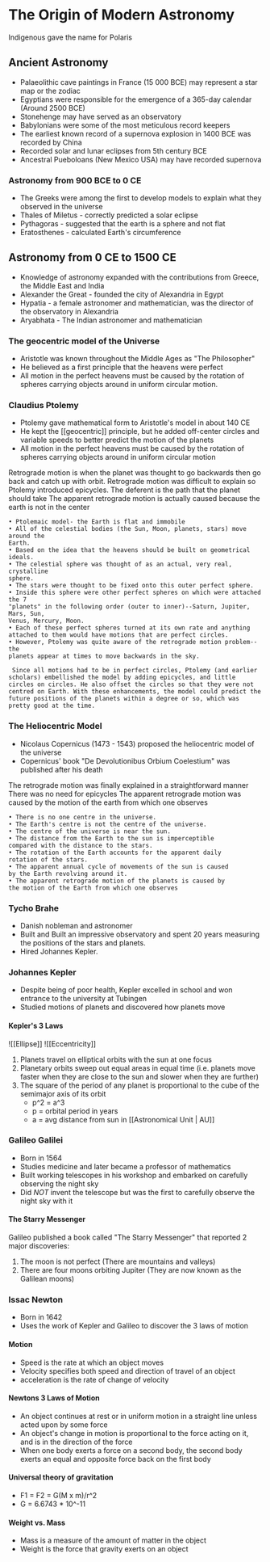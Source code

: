 # The Origin of Modern Astronomy
Indigenous gave the name for Polaris

## Ancient Astronomy
- Palaeolithic cave paintings in France (15 000 BCE) may represent a star map or the zodiac
- Egyptians were responsible for the emergence of a 365-day calendar (Around 2500 BCE)
- Stonehenge may have served as an observatory
- Babylonians were some of the most meticulous record keepers
- The earliest known record of a supernova explosion in 1400 BCE was recorded by China
- Recorded solar and lunar eclipses from 5th century BCE
- Ancestral Pueboloans (New Mexico USA) may have recorded supernova

### Astronomy from 900 BCE to 0 CE
- The Greeks were among the first to develop models to explain what they observed in the universe
- Thales of Miletus - correctly predicted a solar eclipse
- Pythagoras - suggested that the earth is a sphere and not flat
- Eratosthenes - calculated Earth's circumference 

## Astronomy from 0 CE to 1500 CE
- Knowledge of astronomy expanded with the contributions from Greece, the Middle East and India
- Alexander the Great - founded the city of Alexandria in Egypt
- Hypatia - a female astronomer and mathematician, was the director of the observatory in Alexandria
- Aryabhata - The Indian astronomer and mathematician

### The geocentric model of the Universe
 - Aristotle was known throughout the Middle Ages as "The Philosopher"
 - He believed as a first principle that the heavens were perfect
 - All motion in the perfect heavens must be caused by the rotation of spheres carrying objects around in uniform circular motion.

### Claudius Ptolemy
- Ptolemy gave mathematical form to Aristotle's model in about 140 CE
- He kept the [[geocentric]] principle, but he added off-center circles and variable speeds to better predict the motion of the planets
- All motion in the perfect heavens must be caused by the rotation of spheres carrying objects around in uniform circular motion

Retrograde motion is when the planet was thought to go backwards then go back and catch up with orbit.
Retrograde motion was difficult to explain so Ptolemy introduced epicycles.
The deferent is the path that the planet should take
The apparent retrograde motion is actually caused because the earth is not in the center

	• Ptolemaic model- the Earth is flat and immobile  
	• All of the celestial bodies (the Sun, Moon, planets, stars) move around the  
	Earth.  
	• Based on the idea that the heavens should be built on geometrical ideals.  
	• The celestial sphere was thought of as an actual, very real, crystalline  
	sphere.  
	• The stars were thought to be fixed onto this outer perfect sphere.  
	• Inside this sphere were other perfect spheres on which were attached the 7  
	"planets" in the following order (outer to inner)--Saturn, Jupiter, Mars, Sun,  
	Venus, Mercury, Moon.  
	• Each of these perfect spheres turned at its own rate and anything  
	attached to them would have motions that are perfect circles.  
	• However, Ptolemy was quite aware of the retrograde motion problem--the  
	planets appear at times to move backwards in the sky.  
	
	 Since all motions had to be in perfect circles, Ptolemy (and earlier scholars) embellished the model by adding epicycles, and little circles on circles. He also offset the circles so that they were not centred on Earth. With these enhancements, the model could predict the future positions of the planets within a degree or so, which was pretty good at the time.  

### The Heliocentric Model
- Nicolaus Copernicus (1473 - 1543) proposed the heliocentric model of the universe
- Copernicus' book "De Devolutionibus Orbium Coelestium" was published after his death

The retrograde motion was finally explained in a straightforward manner
There was no need for epicycles
The apparent retrograde motion was caused by the motion of the earth from which one observes

	• There is no one centre in the universe.  
	• The Earth's centre is not the centre of the universe.  
	• The centre of the universe is near the sun.  
	• The distance from the Earth to the sun is imperceptible  
	compared with the distance to the stars.  
	• The rotation of the Earth accounts for the apparent daily  
	rotation of the stars.  
	• The apparent annual cycle of movements of the sun is caused  
	by the Earth revolving around it.  
	• The apparent retrograde motion of the planets is caused by  
	the motion of the Earth from which one observes  

### Tycho Brahe
- Danish nobleman and astronomer
- Built and Built an impressive observatory and spent 20 years measuring the positions of the stars and planets.  
- Hired Johannes Kepler.  

### Johannes Kepler
- Despite being of poor health, Kepler excelled in school and won entrance to the university at Tubingen
- Studied motions of planets and discovered how planets move

#### Kepler's 3 Laws
![[Ellipse]]
![[Eccentricity]]

1. Planets travel on elliptical orbits with the sun at one focus
2. Planetary orbits sweep out equal areas in equal time (i.e. planets move faster when they are close to the sun and slower when they are further)
3. The square of the period of any planet is proportional to the cube of the semimajor axis of its orbit
	- p^2 = a^3
	- p = orbital period in years
	- a = avg distance from sun in [[Astronomical Unit | AU]]

### Galileo Galilei
- Born in 1564
- Studies medicine and later became a professor of mathematics
- Built working telescopes in his workshop and embarked on carefully observing the night sky
- Did *NOT* invent the telescope but was the first to carefully observe the night sky with it

#### The Starry Messenger
Galileo published a book called "The Starry Messenger" that reported 2 major discoveries:
1. The moon is not perfect (There are mountains and valleys)
2. There are four moons orbiting Jupiter (They are now known as the Galilean moons)

### Issac Newton
- Born in 1642
- Uses the work of Kepler and Galileo to discover the 3 laws of motion

#### Motion
- Speed is the rate at which an object moves
- Velocity specifies both speed and direction of travel of an object
- acceleration is the rate of change of velocity

#### Newtons 3 Laws of Motion
- An object continues at rest or in uniform motion in a straight line unless acted upon by some force
- An object's change in motion is proportional to the force acting on it, and is in the direction of the force
- When one body exerts a force on a second body, the second body exerts an equal and opposite force back on the first body

#### Universal theory of gravitation
- F1 = F2 = G(M x m)/r^2
- G = 6.6743 * 10^-11

#### Weight vs. Mass
- Mass is a measure of the amount of matter in the object
- Weight is the force that gravity exerts on an object